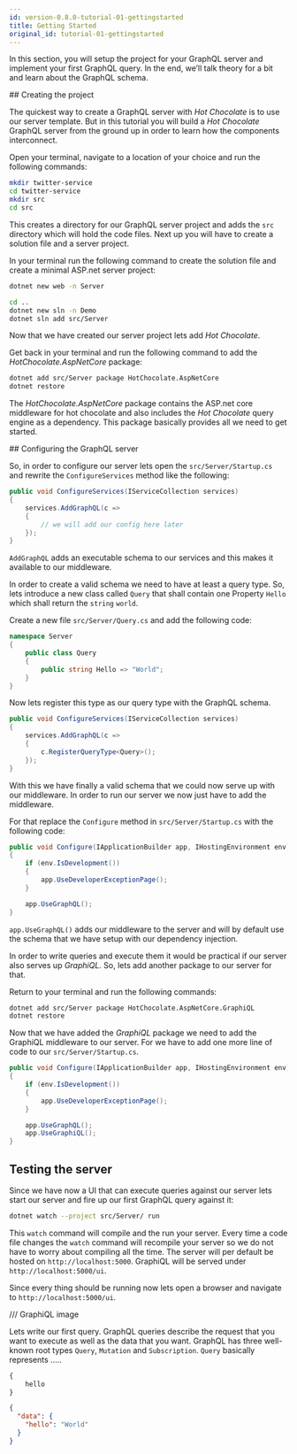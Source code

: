 ```yaml
---
id: version-0.8.0-tutorial-01-gettingstarted
title: Getting Started
original_id: tutorial-01-gettingstarted
---
```


In this section, you will setup the project for your GraphQL server and implement your first GraphQL query. In the end, we’ll talk theory for a bit and learn about the GraphQL schema.

## Creating the project

The quickest way to create a GraphQL server with _Hot Chocolate_ is to use our server template. But in this tutorial you will build a _Hot Chocolate_ GraphQL server from the ground up in order to learn how the components interconnect.

Open your terminal, navigate to a location of your choice and run the following commands:

```bash
mkdir twitter-service
cd twitter-service
mkdir src
cd src
```

This creates a directory for our GraphQL server project and adds the `src` directory which will hold the code files.
Next up you will have to create a solution file and a server project.

In your terminal run the following command to create the solution file and create a minimal ASP.net server project:

```bash
dotnet new web -n Server

cd ..
dotnet new sln -n Demo
dotnet sln add src/Server
```

Now that we have created our server project lets add _Hot Chocolate_.

Get back in your terminal and run the following command to add the _HotChocolate.AspNetCore_ package:

```bash
dotnet add src/Server package HotChocolate.AspNetCore
dotnet restore
```

The _HotChocolate.AspNetCore_ package contains the ASP.net core middleware for hot chocolate and also includes the _Hot Chocolate_ query engine as a dependency.  This package basically provides all we need to get started.

## Configuring the GraphQL server

So, in order to configure our server lets open the `src/Server/Startup.cs` and rewrite the `ConfigureServices` method like the following:

```csharp
public void ConfigureServices(IServiceCollection services)
{
    services.AddGraphQL(c =>
    {
        // we will add our config here later
    });
}
```

`AddGraphQL` adds an executable schema to our services and this makes it available to our middleware.

In order to create a valid schema we need to have at least a query type. So, lets introduce a new class called `Query` that shall contain one Property `Hello` which shall return the `string` `world`.

Create a new file `src/Server/Query.cs` and add the following code:

```csharp
namespace Server
{
    public class Query
    {
        public string Hello => "World";
    }
}
```

Now lets register this type as our query type with the GraphQL schema.

```csharp
public void ConfigureServices(IServiceCollection services)
{
    services.AddGraphQL(c =>
    {
        c.RegisterQueryType<Query>();
    });
}
```

With this we have finally a valid schema that we could now serve up with our middleware. In order to run our server we now just have to add the middleware.

For that replace the `Configure` method in `src/Server/Startup.cs` with the following code:

```csharp
public void Configure(IApplicationBuilder app, IHostingEnvironment env)
{
    if (env.IsDevelopment())
    {
        app.UseDeveloperExceptionPage();
    }

    app.UseGraphQL();
}
```

`app.UseGraphQL()` adds our middleware to the server and will by default use the schema that we have setup with our dependency injection.

In order to write queries and execute them it would be practical if our server also serves up _GraphiQL_. So, lets add another package to our server for that.

Return to your terminal and run the following commands:

```bash
dotnet add src/Server package HotChocolate.AspNetCore.GraphiQL
dotnet restore
```

Now that we have added the _GraphiQL_ package we need to add the GraphiQL middleware to our server. For we have to add one more line of code to our `src/Server/Startup.cs`.

```csharp
public void Configure(IApplicationBuilder app, IHostingEnvironment env)
{
    if (env.IsDevelopment())
    {
        app.UseDeveloperExceptionPage();
    }

    app.UseGraphQL();
    app.UseGraphiQL();
}
```

## Testing the server

Since we have now a UI that can execute queries against our server lets start our server and fire up our first GraphQL query against it:

```bash
dotnet watch --project src/Server/ run
```

This `watch` command will compile and the run your server. Every time a code file changes the `watch` command will recompile your server so we do not have to worry about compiling all the time. The server will per default be hosted on `http://localhost:5000`. GraphiQL will be served under `http://localhost:5000/ui`.

Since every thing should be running now lets open a browser and navigate to `http://localhost:5000/ui`.

/// GraphiQL image


Lets write our first query. GraphQL queries describe the request that you want to execute as well as the data that you want. GraphQL has three well-known root types `Query`, `Mutation` and `Subscription`. `Query` basically represents  .....



```GraphQL
{
    hello
}
```

```json
{
  "data": {
    "hello": "World"
  }
}
```
